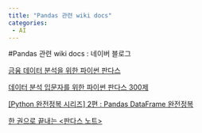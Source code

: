 ```yaml
---
title: "Pandas 관련 wiki docs"
categories:
 - AI
---
```

#Pandas 관련 wiki docs : 네이버 블로그








[금융 데이터 분석을 위한 파이썬 판다스](https://wikidocs.net/book/3488)

[데이터 분석 입문자를 위한 파이썬 판다스 300제](https://wikidocs.net/book/4852)

[[Python 완전정복 시리즈] 2편 : Pandas DataFrame 완전정복](https://wikidocs.net/book/7188)

[한 권으로 끝내는 <판다스 노트>](https://www.wikidocs.net/book/4639)





 

